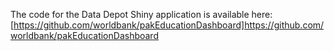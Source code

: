 The code for the Data Depot Shiny application is available here: [https://github.com/worldbank/pakEducationDashboard]https://github.com/worldbank/pakEducationDashboard